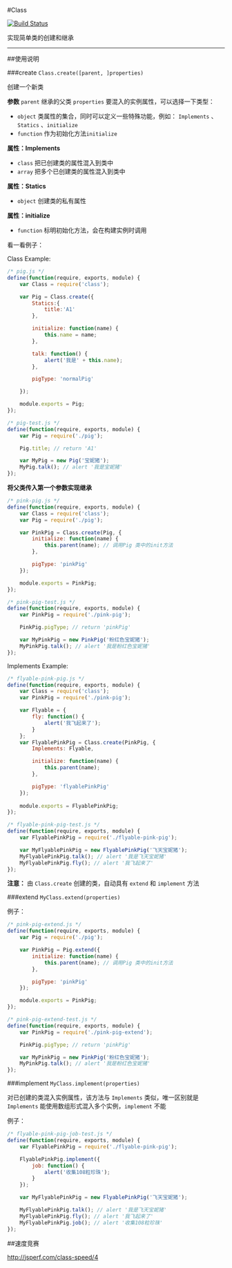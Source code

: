 #Class

[![Build Status](https://travis-ci.org/matchajs/class.png?branch=master)](https://travis-ci.org/matchajs/class)

实现简单类的创建和继承

---


##使用说明

###create  `Class.create([parent, ]properties)`

创建一个新类

**参数**
`parent` 继承的父类
`properties` 要混入的实例属性，可以选择一下类型：
+ `object` 类属性的集合，同时可以定义一些特殊功能，例如： `Implements` 、`Statics` 、`initialize`
+ `function` 作为初始化方法`initialize`


**属性：Implements**
+ `class` 把已创建类的属性混入到类中
+ `array` 把多个已创建类的属性混入到类中

**属性：Statics**
+ `object` 创建类的私有属性

**属性：initialize**
+ `function` 标明初始化方法，会在构建实例时调用


看一看例子：

Class Example:
```js
/* pig.js */
define(function(require, exports, module) {
    var Class = require('class');

    var Pig = Class.create({
        Statics:{
            title:'A1'
        },

        initialize: function(name) {
            this.name = name;
        },

        talk: function() {
            alert('我是' + this.name);
        },

        pigType: 'normalPig'

    });

    module.exports = Pig;
});
```

```js
/* pig-test.js */
define(function(require, exports, module) {
    var Pig = require('./pig');

    Pig.title; // return 'A1'

    var MyPig = new Pig('宝妮猪');
    MyPig.talk(); // alert '我是宝妮猪' 
});
```


**将父类传入第一个参数实现继承**
```js
/* pink-pig.js */
define(function(require, exports, module) {
    var Class = require('class');
    var Pig = require('./pig');

    var PinkPig = Class.create(Pig, {
        initialize: function(name) {
            this.parent(name); // 调用Pig 类中的init方法
        },

        pigType: 'pinkPig'
    });

    module.exports = PinkPig;
});
```

```js
/* pink-pig-test.js */
define(function(require, exports, module) {
    var PinkPig = require('./pink-pig');

    PinkPig.pigType; // return 'pinkPig'

    var MyPinkPig = new PinkPig('粉红色宝妮猪');
    MyPinkPig.talk(); // alert '我是粉红色宝妮猪' 
});
```

Implements Example:
```js
/* flyable-pink-pig.js */
define(function(require, exports, module) {
    var Class = require('class');
    var PinkPig = require('./pink-pig');

    var Flyable = {
        fly: function() {
            alert('我飞起来了');
        }
    };
    var FlyablePinkPig = Class.create(PinkPig, {
        Implements: Flyable,

        initialize: function(name) {
            this.parent(name);
        },

        pigType: 'flyablePinkPig'
    });
    
    module.exports = FlyablePinkPig;
});
```

```js
/* flyable-pink-pig-test.js */
define(function(require, exports, module) {
    var FlyablePinkPig = require('./flyable-pink-pig');

    var MyFlyablePinkPig = new FlyablePinkPig('飞天宝妮猪');
    MyFlyablePinkPig.talk(); // alert '我是飞天宝妮猪'
    MyFlyablePinkPig.fly(); // alert '我飞起来了'
});
```



**注意：** 由 `Class.create` 创建的类，自动具有 `extend` 和 `implement` 方法



###extend  `MyClass.extend(properties)`

例子：

```js
/* pink-pig-extend.js */
define(function(require, exports, module) {
    var Pig = require('./pig');

    var PinkPig = Pig.extend({
        initialize: function(name) {
            this.parent(name); // 调用Pig 类中的init方法
        },

        pigType: 'pinkPig'
    });

    module.exports = PinkPig;
});
```

```js
/* pink-pig-extend-test.js */
define(function(require, exports, module) {
    var PinkPig = require('./pink-pig-extend');

    PinkPig.pigType; // return 'pinkPig'

    var MyPinkPig = new PinkPig('粉红色宝妮猪');
    MyPinkPig.talk(); // alert '我是粉红色宝妮猪' 
});
```


###implement  `MyClass.implement(properties)`

对已创建的类混入实例属性，该方法与 `Implements` 类似，唯一区别就是 `Implements` 能使用数组形式混入多个实例，`implement` 不能

例子：
```js
/* flyable-pink-pig-job-test.js */
define(function(require, exports, module) {
    var FlyablePinkPig = require('./flyable-pink-pig');

    FlyablePinkPig.implement({
        job: function() {
            alert('收集108粒珍珠');
        }
    });

    var MyFlyablePinkPig = new FlyablePinkPig('飞天宝妮猪');

    MyFlyablePinkPig.talk(); // alert '我是飞天宝妮猪'
    MyFlyablePinkPig.fly(); // alert '我飞起来了'
    MyFlyablePinkPig.job(); // alert '收集108粒珍珠'
});
```


##速度竞赛

http://jsperf.com/class-speed/4
